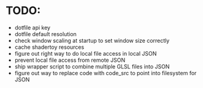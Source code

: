 # TODO:

  - dotfile api key
  - dotfile default resolution
  - check window scaling at startup to set window size correctly
  - cache shadertoy resources
  - figure out right way to do local file access in local JSON
  - prevent local file access from remote JSON
  - ship wrapper script to combine multiple GLSL files into JSON
  - figure out way to replace code with code_src to point into filesystem for JSON


